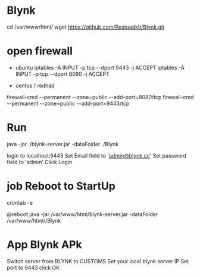 # Blynk
cd /var/www/html/
wget https://github.com/Restuadkh/Blynk.git

# open firewall
- ubuntu
iptables -A INPUT -p tcp --dport 9443 -j ACCEPT
iptables -A INPUT -p tcp --dport 8080 -j ACCEPT

- centos / redhad

firewall-cmd --permanent --zone=public --add-port=8080/tcp
firewall-cmd --permanent --zone=public --add-port=9443/tcp

# Run
java -jar ./blynk-server.jar -dataFolder ./Blynk  

login to localhost:9443
Set Email field to 'admin@blynk.cc'
Set password field to 'admin'
Click Login

# job Reboot to StartUp
crontab -e

@reboot java -jar /var/www/html/blynk-server.jar -dataFolder /var/www/html//Blynk 

# App Blynk APk

Switch server from BLYNK to CUSTOMS
Set your local blynk server IP
Set port to 9443
click OK